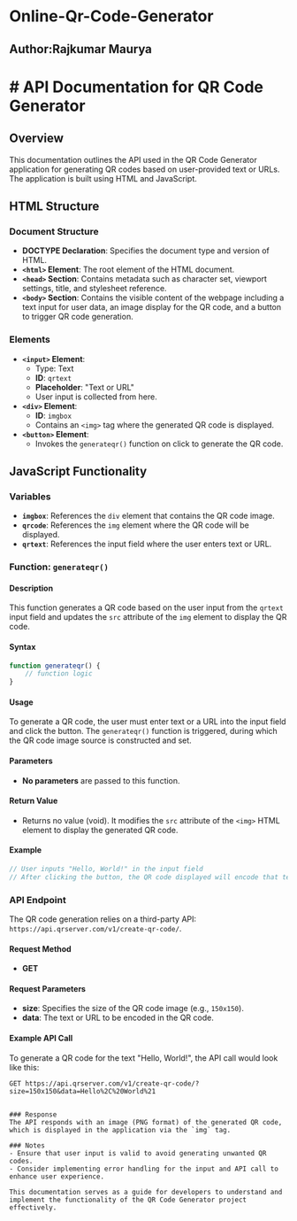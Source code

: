 # Online-Qr-Code-Generator
<h2>Author:Rajkumar Maurya</h2>
<h1># API Documentation for QR Code Generator</h1>

## Overview

This documentation outlines the API used in the QR Code Generator application for generating QR codes based on user-provided text or URLs. The application is built using HTML and JavaScript.

## HTML Structure

### Document Structure

* **DOCTYPE Declaration**: Specifies the document type and version of HTML.
* **`<html>` Element**: The root element of the HTML document.
* **`<head>` Section**: Contains metadata such as character set, viewport settings, title, and stylesheet reference.
* **`<body>` Section**: Contains the visible content of the webpage including a text input for user data, an image display for the QR code, and a button to trigger QR code generation.

### Elements

* **`<input>` Element**:
    * Type: Text
    * **ID**: `qrtext`
    * **Placeholder**: "Text or URL"
    * User input is collected from here.
* **`<div>` Element**:
    * **ID**: `imgbox`
    * Contains an `<img>` tag where the generated QR code is displayed.
* **`<button>` Element**:
    * Invokes the `generateqr()` function on click to generate the QR code.

## JavaScript Functionality

### Variables

* **`imgbox`**: References the `div` element that contains the QR code image.
* **`qrcode`**: References the `img` element where the QR code will be displayed.
* **`qrtext`**: References the input field where the user enters text or URL.

### Function: `generateqr()`

#### Description

This function generates a QR code based on the user input from the `qrtext` input field and updates the `src` attribute of the `img` element to display the QR code.

#### Syntax

```javascript
function generateqr() {
    // function logic
}
```

#### Usage

To generate a QR code, the user must enter text or a URL into the input field and click the button. The `generateqr()` function is triggered, during which the QR code image source is constructed and set.

#### Parameters

* **No parameters** are passed to this function.

#### Return Value

* Returns no value (void). It modifies the `src` attribute of the `<img>` HTML element to display the generated QR code.

#### Example

```javascript
// User inputs "Hello, World!" in the input field
// After clicking the button, the QR code displayed will encode that text.
```

### API Endpoint

The QR code generation relies on a third-party API: `https://api.qrserver.com/v1/create-qr-code/`.

#### Request Method

* **GET**

#### Request Parameters

* **size**: Specifies the size of the QR code image (e.g., `150x150`).
* **data**: The text or URL to be encoded in the QR code.

#### Example API Call

To generate a QR code for the text "Hello, World!", the API call would look like this:

```plaintext
GET https://api.qrserver.com/v1/create-qr-code/?size=150x150&data=Hello%2C%20World%21


### Response
The API responds with an image (PNG format) of the generated QR code, which is displayed in the application via the `img` tag.

### Notes
- Ensure that user input is valid to avoid generating unwanted QR codes.
- Consider implementing error handling for the input and API call to enhance user experience. 

This documentation serves as a guide for developers to understand and implement the functionality of the QR Code Generator project effectively.
```
